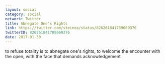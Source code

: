 ```yaml
---
layout: social
category: social
network: Twitter
title: Abnegate One's Rights
link: https://twitter.com/steinea/status/826261841789669376
twitterID: 826261841789669376
date: 2017-01-30
---
```


to refuse totality is to abnegate one's rights, to welcome the encounter with the open, with the face that demands acknowledgement
